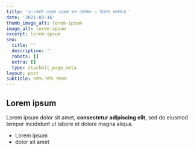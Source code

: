 ```yaml
---
title: 'যে-লোকটা তেরেসা তেরেসা বলে চেঁচাচ্ছিল — ইতালো কালভিনো '
date: '2021-03-16'
thumb_image_alt: lorem-ipsum
image_alt: lorem-ipsum
excerpt: lorem-ipsum
seo:
  title: ''
  description: ''
  robots: []
  extra: []
  type: stackbit_page_meta
layout: post
subtitle: তর্জমাঃ আবির আবরাজ
---
```

## Lorem ipsum

Lorem ipsum dolor sit amet, **consectetur adipiscing elit**, sed do eiusmod tempor incididunt ut labore et dolore magna aliqua.

- Lorem ipsum
- dolor sit amet